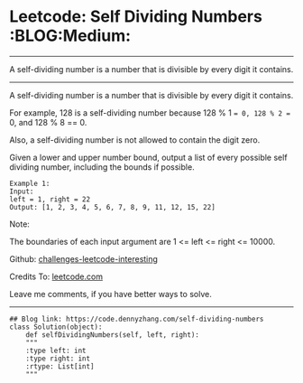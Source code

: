
# Leetcode: Self Dividing Numbers     :BLOG:Medium:

---

A self-dividing number is a number that is divisible by every digit it contains.  

---

A self-dividing number is a number that is divisible by every digit it contains.  

For example, 128 is a self-dividing number because 128 % 1 `= 0, 128 % 2 =` 0, and 128 % 8 == 0.  

Also, a self-dividing number is not allowed to contain the digit zero.  

Given a lower and upper number bound, output a list of every possible self dividing number, including the bounds if possible.  

    Example 1:
    Input: 
    left = 1, right = 22
    Output: [1, 2, 3, 4, 5, 6, 7, 8, 9, 11, 12, 15, 22]

Note:  

The boundaries of each input argument are 1 <= left <= right <= 10000.  

Github: [challenges-leetcode-interesting](https://github.com/DennyZhang/challenges-leetcode-interesting/tree/master/problems/self-dividing-numbers)  

Credits To: [leetcode.com](https://leetcode.com/problems/self-dividing-numbers/description/)  

Leave me comments, if you have better ways to solve.  

---

    ## Blog link: https://code.dennyzhang.com/self-dividing-numbers
    class Solution(object):
        def selfDividingNumbers(self, left, right):
    	"""
    	:type left: int
    	:type right: int
    	:rtype: List[int]
    	"""

